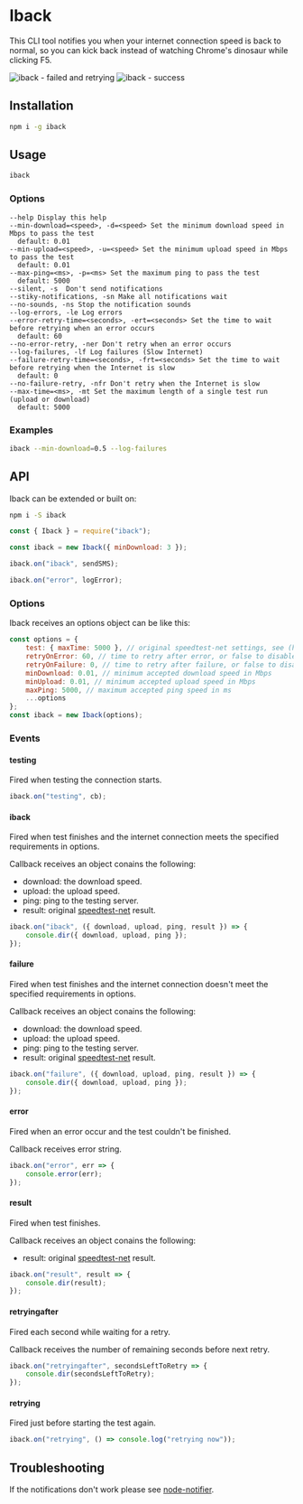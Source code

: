 # Iback

This CLI tool notifies you when your internet connection speed is back to normal, so you can kick back instead of watching Chrome's dinosaur while clicking F5.

![iback - failed and retrying](https://user-images.githubusercontent.com/39221661/41237516-549ee650-6d9c-11e8-851a-f2fd5883a7b7.png)
![iback - success](https://user-images.githubusercontent.com/39221661/41237716-e3c62c44-6d9c-11e8-9e13-2c0740b1503f.png)


## Installation

```sh
npm i -g iback
```

## Usage

```sh
iback
```

### Options

    --help Display this help
    --min-download=<speed>, -d=<speed> Set the minimum download speed in Mbps to pass the test
      default: 0.01
    --min-upload=<speed>, -u=<speed> Set the minimum upload speed in Mbps to pass the test
      default: 0.01
    --max-ping=<ms>, -p=<ms> Set the maximum ping to pass the test
      default: 5000
    --silent, -s  Don't send notifications
    --stiky-notifications, -sn Make all notifications wait
    --no-sounds, -ns Stop the notification sounds
    --log-errors, -le Log errors
    --error-retry-time=<seconds>, -ert=<seconds> Set the time to wait before retrying when an error occurs
      default: 60
    --no-error-retry, -ner Don't retry when an error occurs
    --log-failures, -lf Log failures (Slow Internet)
    --failure-retry-time=<seconds>, -frt=<seconds> Set the time to wait before retrying when the Internet is slow
      default: 0
    --no-failure-retry, -nfr Don't retry when the Internet is slow
    --max-time=<ms>, -mt Set the maximum length of a single test run (upload or download)
      default: 5000

### Examples

```sh
iback --min-download=0.5 --log-failures
```

## API

Iback can be extended or built on:

```sh
npm i -S iback
```

```js
const { Iback } = require("iback");

const iback = new Iback({ minDownload: 3 });

iback.on("iback", sendSMS);

iback.on("error", logError);
```

### Options

Iback receives an options object can be like this:

```js
const options = {
    test: { maxTime: 5000 }, // original speedtest-net settings, see (https://github.com/ddsol/speedtest.net)
    retryOnError: 60, // time to retry after error, or false to disable autoretry on errors
    retryOnFailure: 0, // time to retry after failure, or false to disable autoretry on errors
    minDownload: 0.01, // minimum accepted download speed in Mbps
    minUpload: 0.01, // minimum accepted upload speed in Mbps
    maxPing: 5000, // maximum accepted ping speed in ms
    ...options
};
const iback = new Iback(options);
```

### Events

#### testing

Fired when testing the connection starts.

```js
iback.on("testing", cb);
```

#### iback

Fired when test finishes and the internet connection meets the specified requirements in options.

Callback receives an object conains the following:

-   download: the download speed.
-   upload: the upload speed.
-   ping: ping to the testing server.
-   result: original [speedtest-net](https://github.com/ddsol/speedtest.net) result.

```js
iback.on("iback", ({ download, upload, ping, result }) => {
    console.dir({ download, upload, ping });
});
```

#### failure

Fired when test finishes and the internet connection doesn't meet the specified requirements in options.

Callback receives an object conains the following:

-   download: the download speed.
-   upload: the upload speed.
-   ping: ping to the testing server.
-   result: original [speedtest-net](https://github.com/ddsol/speedtest.net) result.

```js
iback.on("failure", ({ download, upload, ping, result }) => {
    console.dir({ download, upload, ping });
});
```

#### error

Fired when an error occur and the test couldn't be finished.

Callback receives error string.

```js
iback.on("error", err => {
    console.error(err);
});
```

#### result

Fired when test finishes.

Callback receives an object conains the following:

-   result: original [speedtest-net](https://github.com/ddsol/speedtest.net) result.

```js
iback.on("result", result => {
    console.dir(result);
});
```

#### retryingafter

Fired each second while waiting for a retry.

Callback receives the number of remaining seconds before next retry.

```js
iback.on("retryingafter", secondsLeftToRetry => {
    console.dir(secondsLeftToRetry);
});
```

#### retrying

Fired just before starting the test again.

```js
iback.on("retrying", () => console.log("retrying now"));
```

## Troubleshooting

If the notifications don't work please see [node-notifier](https://github.com/mikaelbr/node-notifier).
